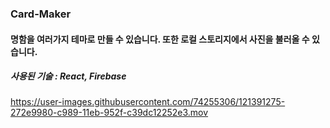 ### Card-Maker

#### 명함을 여러가지 테마로 만들 수 있습니다. 또한 로컬 스토리지에서 사진을 불러올 수 있습니다.

##### 사용된 기술 : React, Firebase

https://user-images.githubusercontent.com/74255306/121391275-272e9980-c989-11eb-952f-c39dc12252e3.mov
